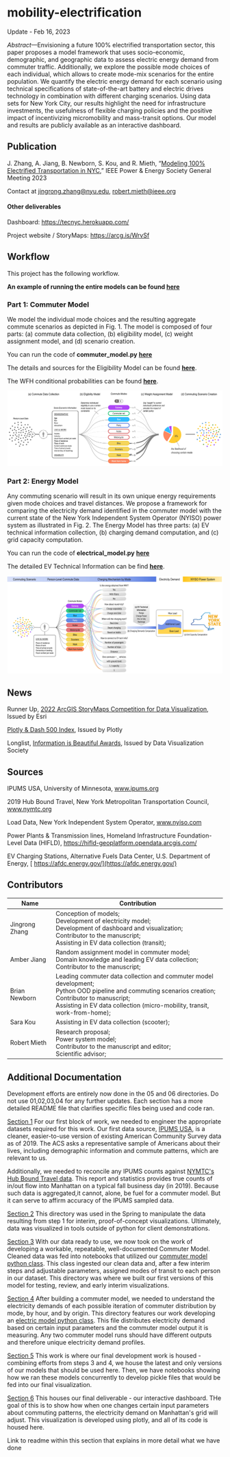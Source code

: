 # mobility-electrification

Update - Feb 16, 2023

_Abstract_—Envisioning a future 100% electrified transportation sector, this paper proposes a model framework that uses socio-economic, demographic, and geographic data to assess electric energy demand from commuter traffic. Additionally, we explore the possible mode choices of each individual, which allows to create mode-mix scenarios for the entire population. We quantify the electric energy demand for each scenario using technical specifications of state-of-the-art battery and electric drives technology in combination with different charging scenarios. Using data sets for New York City, our results highlight the need for infrastructure investments, the usefulness of flexible charging policies and the positive impact of incentivizing micromobility and mass-transit options. Our model and results are publicly available as an interactive dashboard.

## Publication

J. Zhang, A. Jiang, B. Newborn, S. Kou, and R. Mieth, “[Modeling 100% Electrified Transportation in NYC](https://arxiv.org/abs/2211.11581),” IEEE Power & Energy Society General Meeting 2023

Contact at jingrong.zhang@nyu.edu, robert.mieth@ieee.org

#### Other deliverables

Dashboard: [ https://tecnyc.herokuapp.com/ ](https://tecnyc.herokuapp.com/)

Project website / StoryMaps: https://arcg.is/WrvSf

## Workflow

This project has the following workflow.

**An example of running the entire models can be found [here](05_Commuter_Electric_Pipeline/Make_Objects_For_Dashboarding_Scenarios_V3.ipynb)**

### Part 1: Commuter Model

We model the individual mode choices and the resulting aggregate commute scenarios as depicted in Fig. 1. The model is composed of four parts: (a) commute data collection, (b) eligibility model, (c) weight assignment model, and (d) scenario creation.

You can run the code of **commuter_model.py** **[here](05_Commuter_Electric_Pipeline/commuter_model/commuter_model.py)**

The details and sources for the Eligibility Model can be found **[here](05_Commuter_Electric_Pipeline/commuter_model/README.md)**.

The WFH conditional probabilities can be found **[here](05_Commuter_Electric_Pipeline/commuter_model/wfh_conditional_probs.csv)**.

![01](./06_Dashboard_Visualization/model-1.jpg)

### Part 2: Energy Model

Any commuting scenario will result in its own unique energy requirements given mode choices and travel distances. We propose a framework for comparing the electricity demand identified in the commuter model with the current state of the New York Independent System Operator (NYISO) power system as illustrated in Fig. 2. The Energy Model has three parts: (a) EV technical information collection, (b) charging demand computation, and (c) grid capacity computation.

You can run the code of **electrical_model.py** **[here](05_Commuter_Electric_Pipeline/electrical_model/electrical_model.py)**

The detailed EV Technical Information can be find **[here](05_Commuter_Electric_Pipeline/electrical_model/EV_reference_table.csv)**.

![01](./06_Dashboard_Visualization/model-2.jpg)

## News

Runner Up, [2022 ArcGIS StoryMaps Competition for Data Visualization](https://www.esri.com/en-us/arcgis/products/arcgis-storymaps/contest/gallery/2022-winners), Issued by Esri

[Plotly & Dash 500 Index](https://dash-demo.plotly.host/plotly-dash-500/), Issued by Plotly

Longlist, [Information is Beautiful Awards](https://www.informationisbeautifulawards.com/showcase/5772-the-electric-commute-envisioning-100-electrified-mobility-in-new-york-city), Issued by Data Visualization Society

## Sources

IPUMS USA, University of Minnesota, [ www.ipums.org ](https://www.ipums.org/)

2019 Hub Bound Travel, New York Metropolitan Transportation Council, [ www.nymtc.org ](https://www.nymtc.org/)

Load Data, New York Independent System Operator, [ www.nyiso.com ](https://www.nyiso.com/)

Power Plants & Transmission lines, Homeland Infrastructure Foundation-Level Data (HIFLD), [ https://hifld-geoplatform.opendata.arcgis.com/ ](https://hifld-geoplatform.opendata.arcgis.com/)

EV Charging Stations, Alternative Fuels Data Center, U.S. Department of Energy, [ https://afdc.energy.gov/](https://afdc.energy.gov/)

## Contributors

| Name           | Contribution                                                                                                                                                                                                                                   |
| -------------- | ---------------------------------------------------------------------------------------------------------------------------------------------------------------------------------------------------------------------------------------------- |
| Jingrong Zhang | Conception of models; <br />Development of electricity model; <br />Development of dashboard and visualization; <br />Contributor to the manuscript; <br />Assisting in EV data collection (transit);                                          |
| Amber Jiang    | Random assignment model in commuter model; <br />Domain knowledge and leading EV data collection; <br />Contributor to the manuscript;                                                                                                         |
| Brian Newborn  | Leading commuter data collection and commuter model development; <br />Python OOD pipeline and commuting scenarios creation; <br />Contributor to manuscript; <br />Assisting in EV data collection (micro-mobility, transit, work-from-home); |
| Sara Kou       | Assisting in EV data collection (scooter);                                                                                                                                                                                                     |
| Robert Mieth   | Research proposal; <br />Power system model; <br />Contributor to the manuscript and editor;<br />Scientific advisor;                                                                                                                          |

## Additional Documentation

Development efforts are entirely now done in the 05 and 06 directories. Do not use 01,02,03,04 for any further updates. Each section has a more detailed README file that clarifies specific files being used and code ran.

[Section 1](01_DataExploration_and_Engineering/)
For our first block of work, we needed to engineer the appropriate datasets required for this work. Our first data source, [IPUMS USA](https://usa.ipums.org/usa/index.shtml), is a cleaner, easier-to-use version of existing American Community Survey data as of 2019. The ACS asks a representative sample of Americans about their lives, including demographic information and commute patterns, which are relevant to us.

Additionally, we needed to reconcile any IPUMS counts against [NYMTC's Hub Bound Travel data](https://www.nymtc.org/DATA-AND-MODELING/Transportation-Data-and-Statistics). This report and statistics provides true counts of in/out flow into Manhattan on a typical fall business day (in 2019). Because such data is aggregated,it cannot, alone, be fuel for a commuter model. But it can serve to affirm accuracy of the IPUMS sampled data.

[Section 2](02_DataVisualization/)
This directory was used in the Spring to manipulate the data resulting from step 1 for interim, proof-of-concept visualizations. Ultimately, data was visualized in tools outside of python for client demonstrations.

[Section 3](03_CommuterModel/)
With our data ready to use, we now took on the work of developing a workable, repeatable, well-documented Commuter Model. Cleaned data was fed into notebooks that utilized our [commuter model python class](03_CommuterModel/tranwork_flags/commuter_model.py). This class ingested our clean data and, after a few interim steps and adjustable parameters, assigned modes of transit to each person in our dataset. This directory was where we built our first versions of this model for testing, review, and early interim visualizations.

[Section 4](04_ElectricalInfrastructureModel/)
After building a commuter model, we needed to understand the electricity demands of each possible iteration of commuter distribution by mode, by hour, and by origin. This directory features our work developing an [electric model python class](04_ElectricalInfrastructureModel/electrical_model.py). This file distributes electricity demand based on certain input parameters and the commuter model output it is measuring. Any two commuter model runs should have different outputs and therefore unique electricity demand profiles.

[Section 5](05_Commuter_Electric_Pipeline/)
This work is where our final development work is housed - combining efforts from steps 3 and 4, we house the latest and only versions of our models that should be used here. Then, we have notebooks showing how we ran these models concurrently to develop pickle files that would be fed into our final visualization.

[Section 6](06_Dashboard_Visualization/)
This houses our final deliverable - our interactive dashboard. THe goal of this is to show how when one changes certain input parameters about commuting patterns, the electricity demand on Manhattan's grid will adjust. This visualization is developed using plotly, and all of its code is housed here.

Link to readme within this section that explains in more detail what we have done
